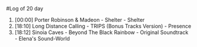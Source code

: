 #Log of 20 day

1. [00:00] Porter Robinson & Madeon - Shelter - Shelter
1. [18:10] Long Distance Calling - TRIPS (Bonus Tracks Version) - Presence
1. [18:12] Sinoia Caves - Beyond The Black Rainbow - Original Soundtrack - Elena's Sound-World
